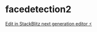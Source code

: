 # facedetection2

[Edit in StackBlitz next generation editor ⚡️](https://stackblitz.com/~/github.com/kevinderitis/facedetection2)